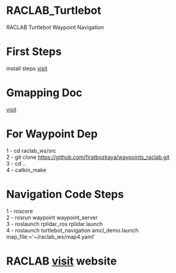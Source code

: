 # RACLAB_Turtlebot
RACLAB Turtlebot Waypoint Navigation

# First Steps
install steps [visit](https://github.com/firatbozkaya/Turtlebot2-On-Melodic_raclab)
# Gmapping Doc
 [visit](http://wiki.ros.org/turtlebot_navigation/Tutorials/Build%20a%20map%20with%20SLAM)
# For Waypoint Dep
1 - cd raclab_ws/src <br>
2 - git clone https://github.com/firatbozkaya/waypoints_raclab.git
<br>
3 - cd ..
<br>
4 - catkin_make




# Navigation Code Steps <br>
1 - roscore <br>
2 - rosrun waypoint waypoint_server <br>
3 - roslaunch rplidar_ros rplidar.launch <br>
4 - roslaunch turtlebot_navigation amcl_demo.launch map_file:='~/raclab_ws/map4.yaml' <br>

# RACLAB [visit](https://raclab.org) website <br>
